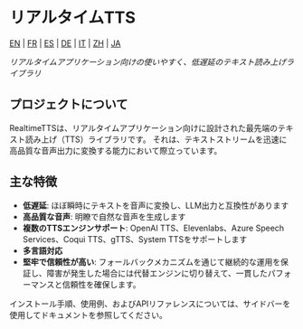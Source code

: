 # リアルタイムTTS

[EN](../en/index.md) | [FR](../fr/index.md) | [ES](../es/index.md) | [DE](../de/index.md) | [IT](../it/index.md) | [ZH](../zh/index.md) | [JA](../ja/index.md)

*リアルタイムアプリケーション向けの使いやすく、低遅延のテキスト読み上げライブラリ*

## プロジェクトについて

RealtimeTTSは、リアルタイムアプリケーション向けに設計された最先端のテキスト読み上げ（TTS）ライブラリです。 それは、テキストストリームを迅速に高品質な音声出力に変換する能力において際立っています。

## 主な特徴

- **低遅延**: ほぼ瞬時にテキストを音声に変換し、LLM出力と互換性があります
- **高品質な音声**: 明瞭で自然な音声を生成します
- **複数のTTSエンジンサポート**: OpenAI TTS、Elevenlabs、Azure Speech Services、Coqui TTS、gTTS、System TTSをサポートします
- **多言語対応**
- **堅牢で信頼性が高い**: フォールバックメカニズムを通じて継続的な運用を保証し、障害が発生した場合には代替エンジンに切り替えて、一貫したパフォーマンスと信頼性を確保します。

インストール手順、使用例、およびAPIリファレンスについては、サイドバーを使用してドキュメントを参照してください。

